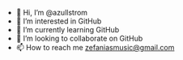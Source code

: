 - 👋 Hi, I’m @azullstrom
- 👀 I’m interested in GitHub
- 🌱 I’m currently learning GitHub
- 💞️ I’m looking to collaborate on GitHub
- 📫 How to reach me zefaniasmusic@gmail.com

<!---
azullstrom/azullstrom is a ✨ special ✨ repository because its `README.md` (this file) appears on your GitHub profile.
You can click the Preview link to take a look at your changes.
--->

